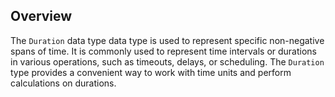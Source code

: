 ## Overview

The `Duration` data type data type is used to represent specific non-negative spans of time. It is commonly used to represent time intervals or durations in various operations, such as timeouts, delays, or scheduling. The `Duration` type provides a convenient way to work with time units and perform calculations on durations.
